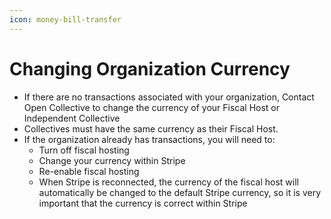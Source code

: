 ```yaml
---
icon: money-bill-transfer
---
```


# Changing Organization Currency

* If there are no transactions associated with your organization, Contact Open Collective to change the currency of your Fiscal Host or Independent Collective
* Collectives must have the same currency as their Fiscal Host.&#x20;
* If the organization already has transactions, you will need to:
  * Turn off fiscal hosting
  * Change your currency within Stripe&#x20;
  * Re-enable fiscal hosting
  * When Stripe is reconnected, the currency of the fiscal host will automatically be changed to the default Stripe currency, so it is very important that the currency is correct within Stripe
